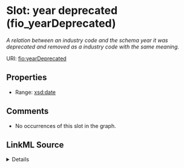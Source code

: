 

# Slot: year deprecated (fio_yearDeprecated)


_A relation between an industry code and the schema year it was deprecated and removed as a industry code with the same meaning._







URI: [fio:yearDeprecated](http://w3id.org/fio/v1/fio#yearDeprecated)



<!-- no inheritance hierarchy -->








## Properties

* Range: [xsd:date](http://www.w3.org/2001/XMLSchema#date)





## Comments

* No occurrences of this slot in the graph.



## LinkML Source

<details>

```yaml
name: fio_yearDeprecated
description: A relation between an industry code and the schema year it was deprecated
  and removed as a industry code with the same meaning.
title: year deprecated
comments:
- No occurrences of this slot in the graph.
from_schema: fio-kg
rank: 1000
slot_uri: fio:yearDeprecated
alias: fio_yearDeprecated
union_of:
- '{''domain'': ''fio_Industry''}'
- '{''domain'': ''owl_Thing''}'
range: date

```
</details>